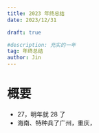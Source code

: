 ```yaml
---
title: 2023 年终总结
date: 2023/12/31

draft: true

#description: 充实的一年
tag: 年终总结
author: Jin
---
```



# 概要

- 27，明年就 28 了
- 海南、特种兵了广州，重庆，